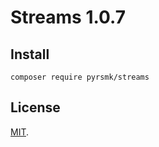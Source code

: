 Streams 1.0.7
=============

Install
-------

```
composer require pyrsmk/streams
```

License
-------

[MIT](http://dreamysource.mit-license.org).